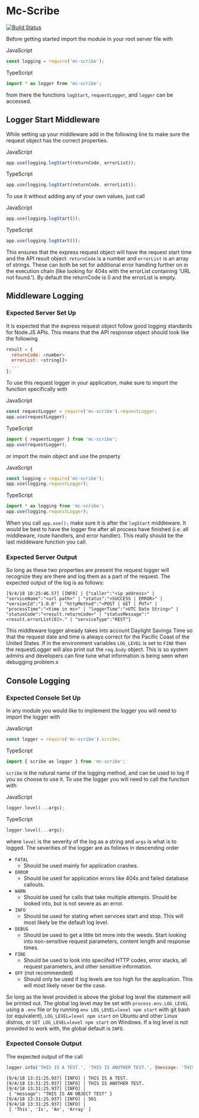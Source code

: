 # Mc-Scribe

[![Build Status](https://travis-ci.org/jmcdo29/mcScribe.svg?branch=master)](https://travis-ci.org/jmcdo29/mcScribe)

Before getting started import the module in your root server file with

JavaScript

```javascript
const logging = require('mc-scribe');
```

TypeScript

```typescript
import * as logger from 'mc-scribe';
```

from there the functions `logStart`, `requestLogger`, and `logger` can be accessed.

## Logger Start Middleware

While setting up your middleware add in the following line to make sure the request object has the correct properties.

JavaScript

```javascript
app.use(logging.logStart(returnCode, errorList));
```

TypeScript

```typescript
app.use(logging.logStart(returnCode, errorList));
```

To use it without adding any of your own values, just call

JavaScript

```javascript
app.use(logging.logStart());
```

TypeScript

```typescript
app.use(logging.logStart());
```

This ensures that the express request object will have the request start time and the API result object. `returnCode` is a number and `errorList` is an array of strings. These can both be set for additional error handling further on in the execution chain (like looking for 404s with the errorList containing 'URL not found.'). By default the returnCode is 0 and the errorList is empty.

## Middleware Logging

### Expected Server Set Up

It is expected that the express request object follow good logging standards for Node.JS APIs. This means that the API response object should look like the following

```javascript
result = {
  returnCode: <number>
  errorList: <string[]>
  ...
};
```

To use this request logger in your application, make sure to import the function specifically with

JavaScript

```javascript
const requestLogger = require('mc-scribe').requestLogger;
app.use(requestLogger);
```

TypeScript

```typescript
import { requestLogger } from 'mc-scribe';
app.use(requestLogger);
```

or import the main object and use the property

JavaScript

```javascript
const logging = require('mc-scribe');
app.use(logging.requestLogger);
```

TypeScript

```typescript
import * as logging from 'mc-scribe';
app.use(logging.requestLogger);
```

When you call `app.use();` make sure it is after the `logStart` middleware. It would be best to have the logger fire after all process have finished (i.e. all middleware, route handlers, and error handler). This really should be the last middeware function you call.

### Expected Server Output

So long as these two properties are present the request logger will recognize they are there and log them as a part of the request.
The expected output of the log is as follows:

```text
[9/4/18 10:25:46.57] [INFO] | {"caller":"<ip address>" | "serviceName":"<url path>" | "status":"<SUCCESS | ERROR>" | "versionId":"1.0.0" | "httpMethod":"<POST | GET | PUT>" | "processTime":"<time in ms>" | "loggerTime":"<UTC Date String>" | "statusCode":"<result.returnCode>" | "statusMessage":"<result.errorList[0]>." | "serviceType":"REST"}
```

This middleware logger already takes into account Daylight Savings Time so that the request date and time is always correct for the Pacific Coast of the United States.
If in the environment variables `LOG_LEVEL` is set to `FINE` then the requestLogger will also print out the `req.body` object. This is so system admins and developers can fine tune what information is being seen when debugging problem.s

## Console Logging

### Expected Console Set Up

In any module you would like to implement the logger you will need to import the logger with

JavaScript

```javascript
const logger = require('mc-scribe').scribe;
```

TypeScript

```typescript
import { scribe as logger } from 'mc-scribe';
```

`scribe` is the natural name of the logging method, and can be used to log if you so choose to use it. To use the logger you will need to call the function with

JavaScript

```javascript
logger.level(...args);
```

TypeScript

```typescript
logger.level(...args);
```

where `level` is the severity of the log as a string and `args` is what is to logged. The severities of the logger are as follows in descending order

* `FATAL`
  * Should be used mainly for application crashes.
* `ERROR`
  * Should be used for application errors like 404s and failed database callouts.
* `WARN`
  * Should be used for calls that take multiple attempts. Should be looked into, but is not severe as an error.
* `INFO`
  * Should be used for stating when services start and stop. This will most likely be the default log level.
* `DEBUG`
  * Should be used to get a little bit more into the weeds. Start looking into non-sensitive request parameters, content length and response times.
* `FINE`
  * Should be used to look into speciifed HTTP codes, error stacks, all request parameters, and other sensitive information.
* `OFF` (not recommended)
  * Should only be used if log levels are too high for the application. This will most likely never be the case.

So long as the level provided is above the global log level the statement will be printed out. The global log level may be set with `process.env.LOG_LEVEL` using a `.env` file or by running `env LOG_LEVEL=level npm start` with git bash (or equivalent), `LOG_LEVEL=level npm start` on Ubuntu and other Linux distros, or `SET LOG_LEVEL=level npm start` on Windows. If a log level is not provided to work with, the global default is `INFO`.

### Expected Console Output

The expected output of the call

```javascript
logger.info('THIS IS A TEST.', 'THIS IS ANOTHER TEST.', {message: 'THIS IS AN OBJECT TEST'}, 501, ['This', 'Is', 'An', 'Array']);
```

```text
[9/4/18 13:31:25.937] [INFO] | THIS IS A TEST.
[9/4/18 13:31:25.937] [INFO] | THIS IS ANOTHER TEST.
[9/4/18 13:31:25.937] [INFO] |
 { "message": "THIS IS AN OBJECT TEST" }
[9/4/18 13:31:25.937] [INFO] | 501
[9/4/18 13:31:25.937] [INFO] |
 [ 'This', 'Is', 'An', 'Array' ]
```